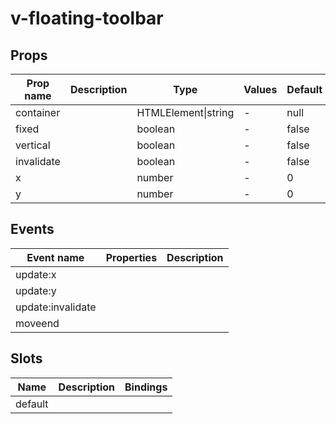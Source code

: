 # v-floating-toolbar

## Props

| Prop name  | Description | Type                | Values | Default |
| ---------- | ----------- | ------------------- | ------ | ------- |
| container  |             | HTMLElement\|string | -      | null    |
| fixed      |             | boolean             | -      | false   |
| vertical   |             | boolean             | -      | false   |
| invalidate |             | boolean             | -      | false   |
| x          |             | number              | -      | 0       |
| y          |             | number              | -      | 0       |

## Events

| Event name        | Properties | Description |
| ----------------- | ---------- | ----------- |
| update:x          |            |
| update:y          |            |
| update:invalidate |            |
| moveend           |            |

## Slots

| Name    | Description | Bindings |
| ------- | ----------- | -------- |
| default |             |          |
